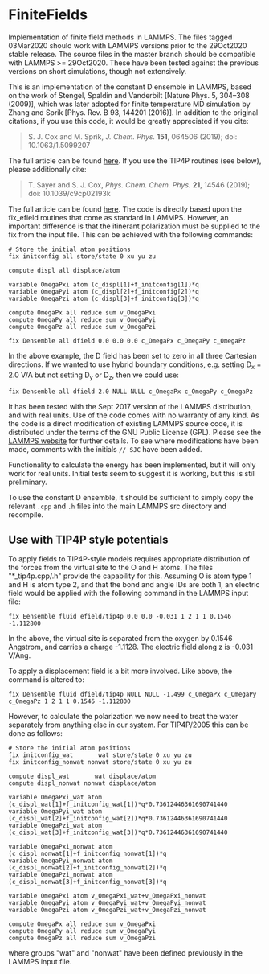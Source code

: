 # FiniteFields

Implementation of finite field methods in LAMMPS. The files tagged
03Mar2020 should work with LAMMPS versions prior to the 29Oct2020
stable release. The source files in the master branch should be
compatible with LAMMPS >= 29Oct2020. These have been tested against
the previous versions on short simulations, though not extensively.

This is an implementation of the constant D ensemble in LAMMPS, based
on the work of Stengel, Spaldin and Vanderbilt [Nature Phys. 5,
304–308 (2009)], which was later adopted for finite temperature MD
simulation by Zhang and Sprik [Phys. Rev. B 93, 144201 (2016)]. In
addition to the original citations, if you use this code, it would be
greatly appreciated if you cite:

> S. J. Cox and M. Sprik, <i>J. Chem. Phys.</i> <b>151</b>, 064506 (2019); doi: 10.1063/1.5099207

The full article can be found
[here](https://aip.scitation.org/doi/10.1063/1.5099207). If you use
the TIP4P routines (see below), please additionally cite:

> T. Sayer and S. J. Cox, <i> Phys. Chem. Chem. Phys. </i> <b>21</b>, 14546 (2019); doi: 10.1039/c9cp02193k

The full article can be found
[here](https://pubs.rsc.org/en/content/articlepdf/2019/cp/c9cp02193k). The
code is directly based upon the fix_efield routines that come as
standard in LAMMPS. However, an important difference is that the
itinerant polarization must be supplied to the fix from the input
file. This can be achieved with the following commands:

```
# Store the initial atom positions
fix initconfig all store/state 0 xu yu zu

compute displ all displace/atom

variable OmegaPxi atom (c_displ[1]+f_initconfig[1])*q
variable OmegaPyi atom (c_displ[2]+f_initconfig[2])*q
variable OmegaPzi atom (c_displ[3]+f_initconfig[3])*q

compute OmegaPx all reduce sum v_OmegaPxi
compute OmegaPy all reduce sum v_OmegaPyi
compute OmegaPz all reduce sum v_OmegaPzi

fix Densemble all dfield 0.0 0.0 0.0 c_OmegaPx c_OmegaPy c_OmegaPz

```

In the above example, the D field has been set to zero in all three
Cartesian directions. If we wanted to use hybrid boundary conditions,
e.g. setting D<sub>x</sub> = 2.0 V/A but not setting D<sub>y</sub> or
D<sub>z</sub>, then we could use:

```
fix Densemble all dfield 2.0 NULL NULL c_OmegaPx c_OmegaPy c_OmegaPz
```

It has been tested with the Sept 2017 version of the LAMMPS
distribution, and with real units. Use of the code comes with no
warranty of any kind. As the code is a direct modification of existing
LAMMPS source code, it is distributed under the terms of the GNU
Public License (GPL). Please see the [LAMMPS
website](https://lammps.sandia.gov/doc/Intro_opensource.html) for
further details. To see where modifications have been made, comments
with the initials `// SJC` have been added.

Functionality to calculate the energy has been implemented, but it
will only work for real units. Initial tests seem to suggest it is
working, but this is still preliminary.

To use the constant D ensemble, it should be sufficient to simply copy
the relevant `.cpp` and `.h` files into the main LAMMPS src directory
and recompile.

## Use with TIP4P style potentials

To apply fields to TIP4P-style models requires appropriate
distribution of the forces from the virtual site to the O and H
atoms. The files "*_tip4p.cpp/.h" provide the capability for
this. Assuming O is atom type 1 and H is atom type 2, and that the
bond and angle IDs are both 1, an electric field would be applied with
the following command in the LAMMPS input file:

```
fix Eensemble fluid efield/tip4p 0.0 0.0 -0.031 1 2 1 1 0.1546 -1.112800
```

In the above, the virtual site is separated from the oxygen by 0.1546
Angstrom, and carries a charge -1.1128. The electric field along z is
-0.031 V/Ang.

To apply a displacement field is a bit more involved. Like above, the
command is altered to:

```
fix Densemble fluid dfield/tip4p NULL NULL -1.499 c_OmegaPx c_OmegaPy c_OmegaPz 1 2 1 1 0.1546 -1.112800
```

However, to calculate the polarization we now need to treat the water
separately from anything else in our system. For TIP4P/2005 this can
be done as follows:

```
# Store the initial atom positions
fix initconfig_wat       wat store/state 0 xu yu zu
fix initconfig_nonwat nonwat store/state 0 xu yu zu

compute displ_wat       wat displace/atom
compute displ_nonwat nonwat displace/atom

variable OmegaPxi_wat atom (c_displ_wat[1]+f_initconfig_wat[1])*q*0.73612446361690741440
variable OmegaPyi_wat atom (c_displ_wat[2]+f_initconfig_wat[2])*q*0.73612446361690741440
variable OmegaPzi_wat atom (c_displ_wat[3]+f_initconfig_wat[3])*q*0.73612446361690741440

variable OmegaPxi_nonwat atom (c_displ_nonwat[1]+f_initconfig_nonwat[1])*q
variable OmegaPyi_nonwat atom (c_displ_nonwat[2]+f_initconfig_nonwat[2])*q
variable OmegaPzi_nonwat atom (c_displ_nonwat[3]+f_initconfig_nonwat[3])*q

variable OmegaPxi atom v_OmegaPxi_wat+v_OmegaPxi_nonwat
variable OmegaPyi atom v_OmegaPyi_wat+v_OmegaPyi_nonwat
variable OmegaPzi atom v_OmegaPzi_wat+v_OmegaPzi_nonwat

compute OmegaPx all reduce sum v_OmegaPxi
compute OmegaPy all reduce sum v_OmegaPyi
compute OmegaPz all reduce sum v_OmegaPzi
```

where groups "wat" and "nonwat" have been defined previously in the
LAMMPS input file.